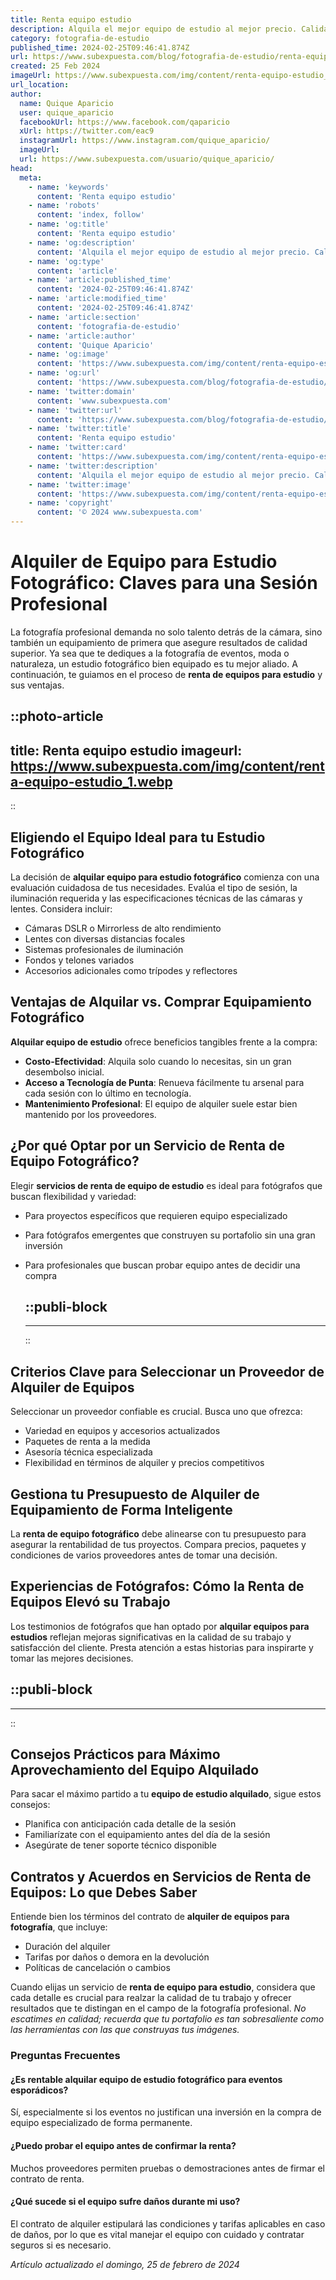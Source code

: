 ```yaml
---
title: Renta equipo estudio
description: Alquila el mejor equipo de estudio al mejor precio. Calidad garantizada y asesoría personalizada para llevar tus proyectos al siguiente nivel.
category: fotografia-de-estudio
published_time: 2024-02-25T09:46:41.874Z
url: https://www.subexpuesta.com/blog/fotografia-de-estudio/renta-equipo-estudio
created: 25 Feb 2024
imageUrl: https://www.subexpuesta.com/img/content/renta-equipo-estudio_1.webp
url_location:
author:
  name: Quique Aparicio
  user: quique_aparicio
  facebookUrl: https://www.facebook.com/qaparicio
  xUrl: https://twitter.com/eac9
  instagramUrl: https://www.instagram.com/quique_aparicio/
  imageUrl: 
  url: https://www.subexpuesta.com/usuario/quique_aparicio/
head:
  meta:
    - name: 'keywords'
      content: 'Renta equipo estudio'
    - name: 'robots'
      content: 'index, follow'
    - name: 'og:title'
      content: 'Renta equipo estudio'
    - name: 'og:description'
      content: 'Alquila el mejor equipo de estudio al mejor precio. Calidad garantizada y asesoría personalizada para llevar tus proyectos al siguiente nivel.'
    - name: 'og:type'
      content: 'article'
    - name: 'article:published_time'
      content: '2024-02-25T09:46:41.874Z'
    - name: 'article:modified_time'
      content: '2024-02-25T09:46:41.874Z'
    - name: 'article:section'
      content: 'fotografia-de-estudio'
    - name: 'article:author'
      content: 'Quique Aparicio'
    - name: 'og:image'
      content: 'https://www.subexpuesta.com/img/content/renta-equipo-estudio_1.webp'
    - name: 'og:url'
      content: 'https://www.subexpuesta.com/blog/fotografia-de-estudio/renta-equipo-estudio'
    - name: 'twitter:domain'
      content: 'www.subexpuesta.com'
    - name: 'twitter:url'
      content: 'https://www.subexpuesta.com/blog/fotografia-de-estudio/renta-equipo-estudio'
    - name: 'twitter:title'
      content: 'Renta equipo estudio'
    - name: 'twitter:card'
      content: 'https://www.subexpuesta.com/img/content/renta-equipo-estudio_1.webp'
    - name: 'twitter:description'
      content: 'Alquila el mejor equipo de estudio al mejor precio. Calidad garantizada y asesoría personalizada para llevar tus proyectos al siguiente nivel.'
    - name: 'twitter:image'
      content: 'https://www.subexpuesta.com/img/content/renta-equipo-estudio_1.webp'
    - name: 'copyright'
      content: '© 2024 www.subexpuesta.com'
---
```

# Alquiler de Equipo para Estudio Fotográfico: Claves para una Sesión Profesional

La fotografía profesional demanda no solo talento detrás de la cámara, sino también un equipamiento de primera que asegure resultados de calidad superior. Ya sea que te dediques a la fotografía de eventos, moda o naturaleza, un estudio fotográfico bien equipado es tu mejor aliado. A continuación, te guiamos en el proceso de **renta de equipos para estudio** y sus ventajas.


::photo-article
---
title: Renta equipo estudio
imageurl: https://www.subexpuesta.com/img/content/renta-equipo-estudio_1.webp
---
::


## Eligiendo el Equipo Ideal para tu Estudio Fotográfico

La decisión de **alquilar equipo para estudio fotográfico** comienza con una evaluación cuidadosa de tus necesidades. Evalúa el tipo de sesión, la iluminación requerida y las especificaciones técnicas de las cámaras y lentes. Considera incluir:

- Cámaras DSLR o Mirrorless de alto rendimiento
- Lentes con diversas distancias focales
- Sistemas profesionales de iluminación
- Fondos y telones variados
- Accesorios adicionales como trípodes y reflectores

## Ventajas de Alquilar vs. Comprar Equipamiento Fotográfico

**Alquilar equipo de estudio** ofrece beneficios tangibles frente a la compra:

- **Costo-Efectividad**: Alquila solo cuando lo necesitas, sin un gran desembolso inicial.
- **Acceso a Tecnología de Punta**: Renueva fácilmente tu arsenal para cada sesión con lo último en tecnología.
- **Mantenimiento Profesional**: El equipo de alquiler suele estar bien mantenido por los proveedores.

## ¿Por qué Optar por un Servicio de Renta de Equipo Fotográfico?

Elegir **servicios de renta de equipo de estudio** es ideal para fotógrafos que buscan flexibilidad y variedad:

- Para proyectos específicos que requieren equipo especializado
- Para fotógrafos emergentes que construyen su portafolio sin una gran inversión
- Para profesionales que buscan probar equipo antes de decidir una compra


  ::publi-block
  ---
  ---
  ::
  
  
## Criterios Clave para Seleccionar un Proveedor de Alquiler de Equipos

Seleccionar un proveedor confiable es crucial. Busca uno que ofrezca:

- Variedad en equipos y accesorios actualizados
- Paquetes de renta a la medida
- Asesoría técnica especializada
- Flexibilidad en términos de alquiler y precios competitivos

## Gestiona tu Presupuesto de Alquiler de Equipamiento de Forma Inteligente

La **renta de equipo fotográfico** debe alinearse con tu presupuesto para asegurar la rentabilidad de tus proyectos. Compara precios, paquetes y condiciones de varios proveedores antes de tomar una decisión.

## Experiencias de Fotógrafos: Cómo la Renta de Equipos Elevó su Trabajo

Los testimonios de fotógrafos que han optado por **alquilar equipos para estudios** reflejan mejoras significativas en la calidad de su trabajo y satisfacción del cliente. Presta atención a estas historias para inspirarte y tomar las mejores decisiones.


  ::publi-block
  ---
  ---
  ::
  
  
## Consejos Prácticos para Máximo Aprovechamiento del Equipo Alquilado

Para sacar el máximo partido a tu **equipo de estudio alquilado**, sigue estos consejos:

- Planifica con anticipación cada detalle de la sesión
- Familiarízate con el equipamiento antes del día de la sesión
- Asegúrate de tener soporte técnico disponible

## Contratos y Acuerdos en Servicios de Renta de Equipos: Lo que Debes Saber

Entiende bien los términos del contrato de **alquiler de equipos para fotografía**, que incluye:

- Duración del alquiler
- Tarifas por daños o demora en la devolución
- Políticas de cancelación o cambios

Cuando elijas un servicio de **renta de equipo para estudio**, considera que cada detalle es crucial para realzar la calidad de tu trabajo y ofrecer resultados que te distingan en el campo de la fotografía profesional. *No escatimes en calidad; recuerda que tu portafolio es tan sobresaliente como las herramientas con las que construyas tus imágenes.*

### Preguntas Frecuentes

#### ¿Es rentable alquilar equipo de estudio fotográfico para eventos esporádicos?
Sí, especialmente si los eventos no justifican una inversión en la compra de equipo especializado de forma permanente.

#### ¿Puedo probar el equipo antes de confirmar la renta?
Muchos proveedores permiten pruebas o demostraciones antes de firmar el contrato de renta.

#### ¿Qué sucede si el equipo sufre daños durante mi uso?
El contrato de alquiler estipulará las condiciones y tarifas aplicables en caso de daños, por lo que es vital manejar el equipo con cuidado y contratar seguros si es necesario.

_Artículo actualizado el domingo, 25 de febrero de 2024_